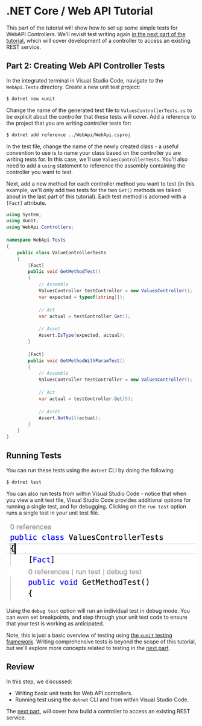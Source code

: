 # .NET Core / Web API Tutorial

This part of the tutorial will show how to set up some simple tests for WebAPI Controllers. We'll revisit test writing again [in the next part of the tutorial](../../tree/part-3), which will cover development of a controller to access an existing REST service.

## Part 2: Creating Web API Controller Tests

In the integrated terminal in Visual Studio Code, navigate to the `WebApi.Tests` directory. Create a new unit test project:

```bash
$ dotnet new xunit
```

Change the name of the generated test file to `ValuesControllerTests.cs` to be explicit about the controller that these tests will cover. Add a reference to the project that you are writing controller tests for:

```bash
$ dotnet add reference ../WebApi/WebApi.csproj
```

In the test file, change the name of the newly created class - a useful convention to use is to name your class based on the controller yu are writing tests for. In this case, we'll use `ValuesControllerTests`. You'll also need to add a `using` statement to reference the assembly containing the controller you want to test. 

Next, add a new method for each controller method you want to test (in this example, we'll only add two tests for the two `Get()` methods we talked about in the last part of this tutorial). Each test method is adorned with a `[Fact]` attribute. 

```csharp
using System;
using Xunit;
using WebApi.Controllers;

namespace WebApi.Tests
{
    public class ValueControllerTests
    {
        [Fact]
        public void GetMethodTest()
        {
            // Assemble
            ValuesController testController = new ValuesController();
            var expected = typeof(string[]);

            // Act
            var actual = testController.Get();

            // Asset
            Assert.IsType(expected, actual);
        }

        [Fact]
        public void GetMethodWithParamTest()
        {
            // Assemble
            ValuesController testController = new ValuesController();

            // Act
            var actual = testController.Get(5);

            // Asset
            Assert.NotNull(actual);
        }
    }
}
```

## Running Tests

You can run these tests using the `dotnet` CLI by doing the following:

```bash
$ dotnet test
```

You can also run tests from within Visual Studio Code - notice that when you view a unit test file, Visual Studio Code provides additional options for running a single test, and for debugging. Clicking on the `run test` option runs a single test in your unit test file.

![Test / Debug options in Visual Studio Code](screenshots/debugging-tests.png)

Using the `debug test` option will run an individual test in debug mode. You can even set breakpoints, and step through your unit test code to ensure that your test is working as anticipated.

Note, this is just a basic overview of testing using [the `xunit` testing framework](https://xunit.github.io/docs/getting-started-dotnet-core).  Writing comprehensive tests is beyond the scope of this tutorial, but we'll explore more concepts related to testing in the [next part](../../tree/part-3).

## Review

In this step, we discussed:

* Writing basic unit tests for Web API controllers.
* Running test using the `dotnet` CLI and from within Visual Studio Code.

The [next part](../../tree/part-3), will cover how build a controller to access an existing REST service.

